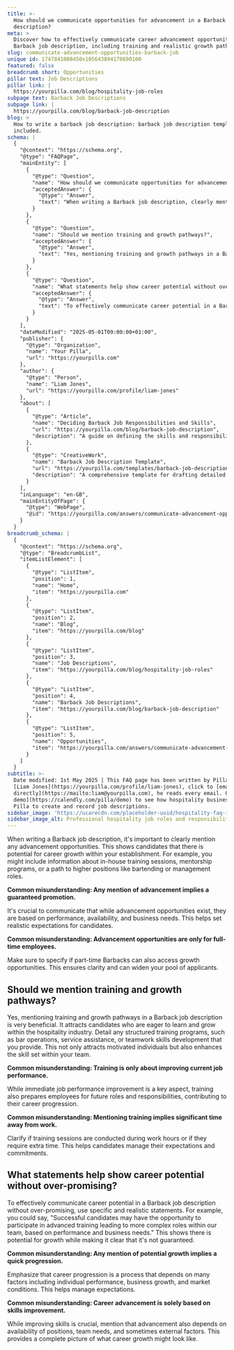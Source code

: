 ```yaml
---
title: >-
  How should we communicate opportunities for advancement in a Barback job
  description?
meta: >
  Discover how to effectively communicate career advancement opportunities in a
  Barback job description, including training and realistic growth pathways.
slug: communicate-advancement-opportunities-barback-job
unique id: 1747841008450x105643894170690100
featured: false
breadcrumb short: Opportunities
pillar text: Job Descriptions
pillar link: |
  https://yourpilla.com/blog/hospitality-job-roles
subpage text: Barback Job Descriptions
subpage link: |
  https://yourpilla.com/blog/barback-job-description
blog: >
  How to write a barback job description: barback job description template
  included.
schema: |
  {
    "@context": "https://schema.org",
    "@type": "FAQPage",
    "mainEntity": [
      {
        "@type": "Question",
        "name": "How should we communicate opportunities for advancement in a Barback job description?",
        "acceptedAnswer": {
          "@type": "Answer",
          "text": "When writing a Barback job description, clearly mention any advancement opportunities to show candidates the potential for career growth within your establishment. Include information about in-house training sessions, mentorship programs, and paths to higher positions like bartending or management roles. It's important to note that advancement is based on performance, availability, and business needs and not all roles, such as part-time positions, may have the same opportunities."
        }
      },
      {
        "@type": "Question",
        "name": "Should we mention training and growth pathways?",
        "acceptedAnswer": {
          "@type": "Answer",
          "text": "Yes, mentioning training and growth pathways in a Barback job description is advisable. Detail any structured training programs that cover aspects like bar operations and teamwork skills development. These programs not only attract motivated individuals but also enhance the overall skill set of your team. Make it clear if trainings are during work hours or require extra time to manage candidates' expectations."
        }
      },
      {
        "@type": "Question",
        "name": "What statements help show career potential without over-promising?",
        "acceptedAnswer": {
          "@type": "Answer",
          "text": "To effectively communicate career potential in a Barback job description without over-promising, use specific and realistic statements such as, 'Successful candidates may have the opportunity to participate in advanced training leading to more complex roles within our team, based on performance and business needs.' Emphasize that progression depends on individual performance, business growth, market conditions, and availability of positions."
        }
      }
    ],
    "dateModified": "2025-05-01T09:00:00+01:00",
    "publisher": {
      "@type": "Organization",
      "name": "Your Pilla",
      "url": "https://yourpilla.com"
    },
    "author": {
      "@type": "Person",
      "name": "Liam Jones",
      "url": "https://yourpilla.com/profile/liam-jones"
    },
    "about": [
      {
        "@type": "Article",
        "name": "Deciding Barback Job Responsibilities and Skills",
        "url": "https://yourpilla.com/blog/barback-job-description",
        "description": "A guide on defining the skills and responsibilities needed in a Barback job, crucial for creating effective job postings."
      },
      {
        "@type": "CreativeWork",
        "name": "Barback Job Description Template",
        "url": "https://yourpilla.com/templates/barback-job-description",
        "description": "A comprehensive template for drafting detailed job descriptions for Barback positions, including responsibilities and required qualifications."
      }
    ],
    "inLanguage": "en-GB",
    "mainEntityOfPage": {
      "@type": "WebPage",
      "@id": "https://yourpilla.com/answers/communicate-advancement-opportunities-barback-job"
    }
  }
breadcrumb_schema: |
  {
    "@context": "https://schema.org",
    "@type": "BreadcrumbList",
    "itemListElement": [
      {
        "@type": "ListItem",
        "position": 1,
        "name": "Home",
        "item": "https://yourpilla.com"
      },
      {
        "@type": "ListItem",
        "position": 2,
        "name": "Blog",
        "item": "https://yourpilla.com/blog"
      },
      {
        "@type": "ListItem",
        "position": 3,
        "name": "Job Descriptions",
        "item": "https://yourpilla.com/blog/hospitality-job-roles"
      },
      {
        "@type": "ListItem",
        "position": 4,
        "name": "Barback Job Descriptions",
        "item": "https://yourpilla.com/blog/barback-job-description"
      },
      {
        "@type": "ListItem",
        "position": 5,
        "name": "Opportunities",
        "item": "https://yourpilla.com/answers/communicate-advancement-opportunities-barback-job"
      }
    ]
  }
subtitle: >-
  Date modified: 1st May 2025 | This FAQ page has been written by Pilla Founder,
  [Liam Jones](https://yourpilla.com/profile/liam-jones), click to [email Liam
  directly](https://mailto:liam@yourpilla.com), he reads every email. Or [book a
  demo](https://calendly.com/pilla/demo) to see how hospitality businesses use
  Pilla to create and record job descriptions.
sidebar_image: 'https://ucarecdn.com/placeholder-uuid/hospitality-faq-image.jpg'
sidebar_image_alt: Professional hospitality job roles and responsibilities
---
```

When writing a Barback job description, it's important to clearly mention any advancement opportunities. This shows candidates that there is potential for career growth within your establishment. For example, you might include information about in-house training sessions, mentorship programs, or a path to higher positions like bartending or management roles.

**Common misunderstanding: Any mention of advancement implies a guaranteed promotion.**

It's crucial to communicate that while advancement opportunities exist, they are based on performance, availability, and business needs. This helps set realistic expectations for candidates.

**Common misunderstanding: Advancement opportunities are only for full-time employees.**

Make sure to specify if part-time Barbacks can also access growth opportunities. This ensures clarity and can widen your pool of applicants.

## Should we mention training and growth pathways?

Yes, mentioning training and growth pathways in a Barback job description is very beneficial. It attracts candidates who are eager to learn and grow within the hospitality industry. Detail any structured training programs, such as bar operations, service assistance, or teamwork skills development that you provide. This not only attracts motivated individuals but also enhances the skill set within your team.

**Common misunderstanding: Training is only about improving current job performance.**

While immediate job performance improvement is a key aspect, training also prepares employees for future roles and responsibilities, contributing to their career progression.

**Common misunderstanding: Mentioning training implies significant time away from work.**

Clarify if training sessions are conducted during work hours or if they require extra time. This helps candidates manage their expectations and commitments.

## What statements help show career potential without over-promising?

To effectively communicate career potential in a Barback job description without over-promising, use specific and realistic statements. For example, you could say, "Successful candidates may have the opportunity to participate in advanced training leading to more complex roles within our team, based on performance and business needs." This shows there is potential for growth while making it clear that it's not guaranteed.

**Common misunderstanding: Any mention of potential growth implies a quick progression.**

Emphasize that career progression is a process that depends on many factors including individual performance, business growth, and market conditions. This helps manage expectations.

**Common misunderstanding: Career advancement is solely based on skills improvement.**

While improving skills is crucial, mention that advancement also depends on availability of positions, team needs, and sometimes external factors. This provides a complete picture of what career growth might look like.
